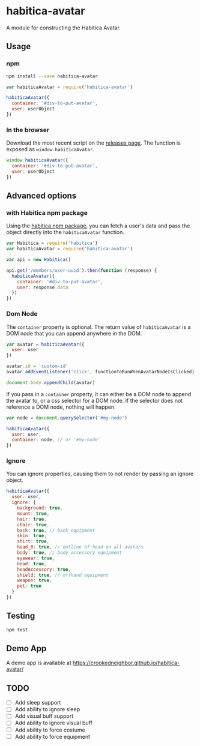 # habitica-avatar

A module for constructing the Habitica Avatar.

## Usage

### npm

```sh
npm install --save habitica-avatar
```

```js
var habiticaAvatar = require('habitica-avatar')

habiticaAvatar({
  container: '#div-to-put-avatar',
  user: userObject
})
```

### In the browser

Download the most recent script on the [releases page](https://github.com/crookedneighbor/habitica-avatar/releases). The function is exposed as `window.habiticaAvatar`.

```js
window.habiticaAvatar({
  container: '#div-to-put-avatar',
  user: userObject
})
```

## Advanced options

### with Habitica npm package

Using the [habitica npm package](https://www.npmjs.com/package/habitica), you can fetch a user's data and pass the object directly into the `habiticaAvatar` function.

```js
var Habitica = require('habitica')
var habiticaAvatar = require('habitica-avatar')

var api = new Habitica()

api.get('/members/user-uuid').then(function (response) {
  habiticaAvatar({
    container: '#div-to-put-avatar',
    user: response.data
  })
})
```

### Dom Node

The `container` property is optional. The return value of `habiticaAvatar` is a DOM node that you can append anywhere in the DOM.

```js
var avatar = habiticaAvatar({
  user: user
})

avatar.id = 'custom-id'
avatar.addEventListener('click', functionToRunWhenAvatarNodeIsClicked)

document.body.appendChild(avatar)
```

If you pass in a `container` property, it can either be a DOM node to append the avatar to, or a css selector for a DOM node. If the selector does not reference a DOM node, nothing will happen.

```js
var node = document.querySelector('#my-node')

habiticaAvatar({
  user: user,
  container: node, // or '#my-node'
})
```

### Ignore

You can ignore properties, causing them to not render by passing an ignore object.

```js
habiticaAvatar({
  user: user,
  ignore: {
    background: true,
    mount: true,
    hair: true,
    chair: true,
    back: true, // back equipment
    skin: true,
    shirt: true,
    head_0: true, // outline of head on all avatars
    body: true, // body accessory equipment
    eyewear: true,
    head: true,
    headAccessory: true,
    shield: true, // offhand equipment
    weapon: true,
    pet: true
  }
})
```

## Testing

```sh
npm test
```

## Demo App

A demo app is available at https://crookedneighbor.github.io/habitica-avatar/

## TODO

- [ ] Add sleep support
- [ ] Add ability to ignore sleep
- [ ] Add visual buff support
- [ ] Add ability to ignore visual buff
- [ ] Add ability to force costume
- [ ] Add ability to force equipment
